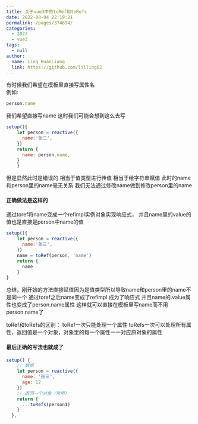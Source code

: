 ```yaml
---
title: 关于vue3中的toRef和toRefs
date: 2022-08-04 22:19:21
permalink: /pages/374694/
categories: 
  - 2022
  - vue3
tags: 
  - null
author: 
  name: Ling HuanLiang
  link: https://github.com/lilling02
---
```


有时候我们希望在模板里直接写属性名  
例如:
```` js
person.name 
````

我们希望直接写name
这时我们可能会想到这么去写
```` js 
setup(){
    let person = reactive({
      name:'张三',
    })
    return {
      name: person.name,
    }
    }
````

但是显然此时是错误的 相当于值类型进行传值 相当于给字符串赋值
此时的name和person里的name毫无关系
我们无法通过修改name做到修改person里的name

#### 正确做法是这样的  
通过toref将name变成一个refimpl实例对象实现响应式，
并且name里的value的值也是直接是person中name的值

```` js
setup(){
    let person = reactive({
      name:'张三',
    })
    name = toRef(person, 'name')
    return {
      name
    }
}
````
总结，刚开始的方法直接赋值因为是值类型所以导致name和person里的name不是同一个
通过toref之后name变成了refimpl 成为了响应式 并且name的.value属性也变成了person.name属性 
这样就可以直接在模板里写name而不用person.name了

toRef和toRefs的区别：
toRef一次只能处理一个属性
toRefs一次可以处理所有属性，返回值是一个对象，对象里的每一个属性一一对应原对象的属性

#### 最后正确的写法也就成了
```` js
setup() {
    // 数据
    let person = reactive({
      name: '张三',
      age: 12
    })
    // 返回一个对象（常用）
    return {
      ...toRefs(person1)
    }
  },
````
